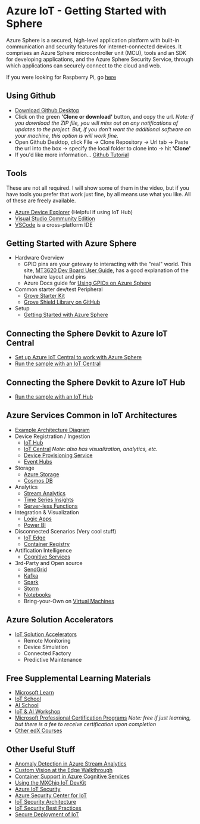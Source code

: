 # Azure IoT - Getting Started with Sphere
Azure Sphere is a secured, high-level application platform with built-in communication and security features for internet-connected devices. It comprises an Azure Sphere microcontroller unit (MCU), tools and an SDK for developing applications, and the Azure Sphere Security Service, through which applications can securely connect to the cloud and web.

If you were looking for Raspberry Pi, go [here](https://github.com/jasonerrett/AzureIoT_HelloRpi)

## Using Github
- [Download Github Desktop](https://desktop.github.com/)
- Click on the green **'Clone or download'** button, and copy the url.  *Note: if you download the ZIP file, you will miss out on any notifications of updates to the project.  But, if you don't want the additional software on your machine, this option is will work fine.*
- Open Github Desktop, click File -> Clone Repository -> Url tab -> Paste the url into the box -> specify the local folder to clone into -> hit **'Clone'**
- If you'd like more information... [Github Tutorial](https://lab.github.com/githubtraining/paths/first-day-on-github)

## Tools
These are not all required.  I will show some of them in the video, but if you have tools you prefer that work just fine, by all means use what you like.  All of these are freely available.
- [Azure Device Explorer](https://github.com/Azure/azure-iot-sdk-csharp/releases/download/2019-1-4/SetupDeviceExplorer.msi) (Helpful if using IoT Hub)
- [Visual Studio Community Edition](https://visualstudio.microsoft.com/vs/community/)
- [VSCode](https://code.visualstudio.com/Download) is a cross-platform IDE

## Getting Started with Azure Sphere
- Hardware Overview
    - GPIO pins are your gateway to interacting with the "real" world.  This site, [MT3620 Dev Board User Guide](https://docs.microsoft.com/en-us/azure-sphere/hardware/mt3620-user-guide), has a good explanation of the hardware layout and pins
    - Azure Docs guide for [Using GPIOs on Azure Sphere](https://docs.microsoft.com/en-us/azure-sphere/app-development/gpio)
- Common starter dev/test Peripheral
    - [Grove Starter Kit](https://www.seeedstudio.com/Grove-Starter-Kit-for-Azure-Sphere-MT3620-Development-Kit.html)
    - [Grove Shield Library on GitHub](https://github.com/Seeed-Studio/MT3620_Grove_Shield)
- Setup
    - [Getting Started with Azure Sphere](https://docs.microsoft.com/en-us/azure-sphere/)

## Connecting the Sphere Devkit to Azure IoT Central
- [Set up Azure IoT Central to work with Azure Sphere](https://docs.microsoft.com/en-us/azure-sphere/app-development/setup-iot-central)
- [Run the sample with an IoT Central](https://github.com/Azure/azure-sphere-samples/blob/master/Samples/AzureIoT/IoTCentral.md)

## Connecting the Sphere Devkit to Azure IoT Hub
- [Run the sample with an IoT Hub](https://github.com/Azure/azure-sphere-samples/blob/master/Samples/AzureIoT/IoTHub.md)

## Azure Services Common in IoT Architectures
- [Example Architecture Diagram](images/AzureIoTArchitecture.png
)
- Device Registration / Ingestion
    - [IoT Hub](https://docs.microsoft.com/en-us/azure/iot-hub/about-iot-hub)
    - [IoT Central](https://docs.microsoft.com/en-us/azure/iot-central/overview-iot-central) *Note: also has visualization, analytics, etc.*
    - [Device Provisioning Service](https://docs.microsoft.com/en-us/azure/iot-dps/about-iot-dps)
    - [Event Hubs](https://docs.microsoft.com/en-us/azure/event-hubs/event-hubs-about)
- Storage
    - [Azure Storage](https://docs.microsoft.com/en-us/azure/storage/common/storage-introduction)
    - [Cosmos DB](https://docs.microsoft.com/en-us/azure/cosmos-db/introduction)
- Analytics
    - [Stream Analytics](https://docs.microsoft.com/en-us/azure/stream-analytics/stream-analytics-introduction)
    - [Time Series Insights](https://docs.microsoft.com/en-us/azure/time-series-insights/time-series-insights-update-overview)
    - [Server-less Functions](https://docs.microsoft.com/en-us/azure/azure-functions/functions-overview)
- Integration & Visualization
    - [Logic Apps](https://docs.microsoft.com/en-us/azure/logic-apps/logic-apps-overview)
    - [Power BI](https://docs.microsoft.com/en-us/power-bi/power-bi-overview)
- Disconnected Scenarios (Very cool stuff)
    - [IoT Edge](https://docs.microsoft.com/en-us/azure/iot-edge/about-iot-edge)
    - [Container Registry](https://docs.microsoft.com/en-us/azure/container-registry/container-registry-intro)
- Artification Intelligence
    - [Cognitive Services](https://docs.microsoft.com/en-us/azure/cognitive-services/)
- 3rd-Party and Open source
    - [SendGrid](https://docs.microsoft.com/en-us/azure/sendgrid-dotnet-how-to-send-email)
    - [Kafka](https://docs.microsoft.com/en-us/azure/hdinsight/kafka/apache-kafka-introduction)
    - [Spark](https://docs.microsoft.com/en-us/azure/hdinsight/spark/apache-spark-overview)
    - [Storm](https://docs.microsoft.com/en-us/azure/hdinsight/storm/apache-storm-overview)
    - [Notebooks](https://docs.microsoft.com/en-us/azure/notebooks/azure-notebooks-overview)
    - Bring-your-Own on [Virtual Machines](https://azure.microsoft.com/en-us/services/virtual-machines/)

## Azure Solution Accelerators
- [IoT Solution Accelerators](https://azure.microsoft.com/en-us/features/iot-accelerators/)
    - Remote Monitoring
    - Device Simulation
    - Connected Factory
    - Predictive Maintenance

## Free Supplemental Learning Materials
- [Microsoft Learn](https://docs.microsoft.com/en-us/learn/)
- [IoT School](https://iotschool.microsoft.com/)
- [AI School](https://aischool.microsoft.com/)
- [IoT & AI Workshop](https://github.com/kenhausman/ADSWorkshop)
- [Microsoft Professional Certification Programs](https://www.edx.org/course/?type=Professional%20Certificate&school=Microsoft%3A%20Microsoft) *Note: free if just learning, but there is a fee to receive certification upon completion*
- [Other edX Courses](https://www.edx.org/course?search_query=Azure)

## Other Useful Stuff
- [Anomaly Detection in Azure Stream Analytics](https://docs.microsoft.com/en-us/azure/stream-analytics/stream-analytics-machine-learning-anomaly-detection)
- [Custom Vision at the Edge Walkthrough](https://docs.microsoft.com/en-us/azure/iot-edge/tutorial-deploy-custom-vision)
- [Container Support in Azure Cognitive Services](https://docs.microsoft.com/en-us/azure/cognitive-services/cognitive-services-container-support)
- [Using the MXChip IoT DevKit](https://docs.microsoft.com/en-us/azure/iot-hub/iot-hub-arduino-iot-devkit-az3166-door-monitor)
- [Azure IoT Security](https://azure.microsoft.com/en-us/overview/iot/security/)
- [Azure Security Center for IoT](https://docs.microsoft.com/en-us/azure/asc-for-iot/overview)
- [IoT Security Architecture](https://docs.microsoft.com/en-us/azure/iot-fundamentals/iot-security-architecture)
- [IoT Security Best Practices](https://docs.microsoft.com/en-us/azure/iot-fundamentals/iot-security-best-practices)
- [Secure Deployment of IoT](https://docs.microsoft.com/en-us/azure/iot-fundamentals/iot-security-deployment)



